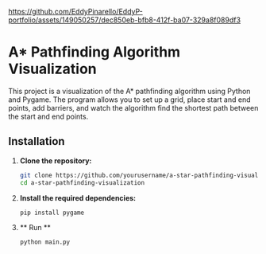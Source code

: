 

https://github.com/EddyPinarello/EddyP-portfolio/assets/149050257/dec850eb-bfb8-412f-ba07-329a8f089df3

# A* Pathfinding Algorithm Visualization

This project is a visualization of the A* pathfinding algorithm using Python and Pygame. The program allows you to set up a grid, place start and end points, add barriers, and watch the algorithm find the shortest path between the start and end points.

## Installation

1. **Clone the repository:**

   ```bash
   git clone https://github.com/yourusername/a-star-pathfinding-visualization.git
   cd a-star-pathfinding-visualization
2. **Install the required dependencies:**
   ```bash
   pip install pygame
3. ** Run **
   ```bash
   python main.py
